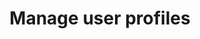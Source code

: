 ---
title: Manage user profiles
description: Steps to manage and update user profiles in SEI
sidebar_label: Manage user profiles
sidebar_position: 5
---
